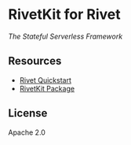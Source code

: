 # RivetKit for Rivet

_The Stateful Serverless Framework_

## Resources

- [Rivet Quickstart](https://rivetkit.org/platforms/rivet)
- [RivetKit Package](http://npmjs.com/rivetkit)

## License

Apache 2.0

